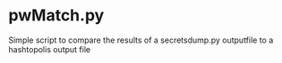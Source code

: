# pwMatch.py
Simple script to compare the results of a secretsdump.py outputfile to a hashtopolis output file
